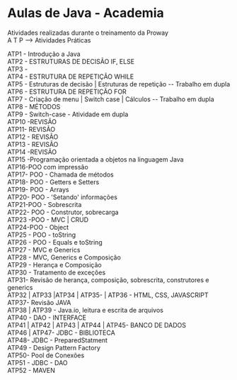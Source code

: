 # Aulas de Java - Academia

Atividades realizadas durante o treinamento da Proway<br>
A T P --> Atividades Práticas

ATP1 - Introdução a Java <br>
ATP2 - ESTRUTURAS DE DECISÃO IF, ELSE <br>
ATP3 -<br>
ATP4 - ESTRUTURA DE REPETIÇÃO WHILE <br>
ATP5 - Estruturas de decisão | Estruturas de repetição -- Trabalho em dupla <br>
ATP6 - ESTRUTURA DE REPETIÇÃO FOR<br>
ATP7 - Criação de menu | Switch case | Cálculos -- Trabalho em dupla <br>
ATP8 - MÉTODOS <br>
ATP9 - Switch-case - Atividade em dupla<br>
ATP10 -REVISÃO <br>
ATP11- REVISÃO <br>
ATP12 - REVISÃO<br>
ATP13 - REVISÃO <br>
ATP14 -REVISÃO <br>
ATP15 -Programação orientada a objetos na linguagem Java <br>
ATP16-POO com impressão <br>
ATP17- POO - Chamada de métodos <br>
ATP18- POO - Getters e Setters<br>
ATP19- POO - Arrays <br>
ATP20- POO - 'Setando' informações<br>
ATP21-POO - Sobrescrita<br>
ATP22- POO - Construtor, sobrecarga<br>
ATP23 -POO - MVC | CRUD <br>
ATP24-POO - Object <br>
ATP25 - POO - toString<br>
ATP26 - POO - Equals e toString<br>
ATP27 - 	MVC e Generics<br>
ATP28 - MVC, Generics e Composição<br>
ATP29 - Herança e Composição<br>
ATP30 - Tratamento de exceções <br>
ATP31- Revisão de herança, composição, sobrescrita, construtores e generics<br>
ATP32 | ATP33 |ATP34 | ATP35- | ATP36 - HTML, CSS, JAVASCRIPT<br>
ATP37- Revisão JAVA <br>
ATP38 | ATP39 - Java.io, leitura e escrita de arquivos<br>
ATP40 - DAO - INTERFACE <br>
ATP41 | ATP42 | ATP43 | ATP44 | ATP45- BANCO DE DADOS <br>
ATP46 | ATP47- JDBC - BIBLIOTECA<br>
ATP48- JDBC - PreparedStatment<br>
ATP49 - Design Pattern Factory<br>
ATP50- Pool de Conexões<br>
ATP51 - JDBC - DAO<br>
ATP52 - MAVEN <br>
